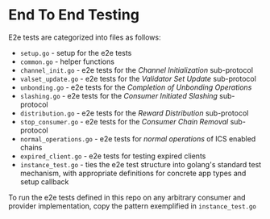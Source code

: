 
# End To End Testing

E2e tests are categorized into files as follows:

- `setup.go` - setup for the e2e tests
- `common.go` - helper functions
- `channel_init.go` - e2e tests for the _Channel Initialization_ sub-protocol
- `valset_update.go` - e2e tests for the _Validator Set Update_ sub-protocol
- `unbonding.go` - e2e tests for the _Completion of Unbonding Operations_
- `slashing.go` - e2e tests for the _Consumer Initiated Slashing_ sub-protocol
- `distribution.go` - e2e tests for the _Reward Distribution_ sub-protocol
- `stop_consumer.go` - e2e tests for the _Consumer Chain Removal_ sub-protocol
- `normal_operations.go` - e2e tests for _normal operations_ of ICS enabled chains
- `expired_client.go` - e2e tests for testing expired clients
- `instance_test.go` - ties the e2e test structure into golang's standard test mechanism, with appropriate definitions for concrete app types and setup callback

To run the e2e tests defined in this repo on any arbitrary consumer and provider implementation, copy the pattern exemplified in `instance_test.go`
